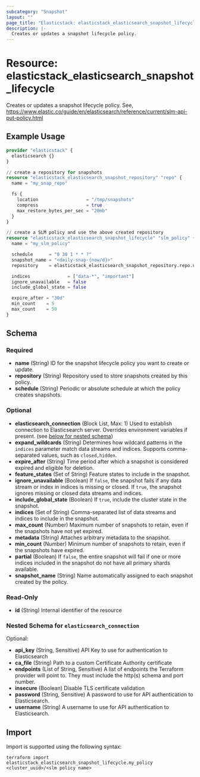 ```yaml
---
subcategory: "Snapshot"
layout: ""
page_title: "Elasticstack: elasticstack_elasticsearch_snapshot_lifecycle Resource"
description: |-
  Creates or updates a snapshot lifecycle policy.
---
```


# Resource: elasticstack_elasticsearch_snapshot_lifecycle

Creates or updates a snapshot lifecycle policy. See, https://www.elastic.co/guide/en/elasticsearch/reference/current/slm-api-put-policy.html

## Example Usage

```terraform
provider "elasticstack" {
  elasticsearch {}
}

// create a repository for snapshots
resource "elasticstack_elasticsearch_snapshot_repository" "repo" {
  name = "my_snap_repo"

  fs {
    location                  = "/tmp/snapshots"
    compress                  = true
    max_restore_bytes_per_sec = "20mb"
  }
}

// create a SLM policy and use the above created repository
resource "elasticstack_elasticsearch_snapshot_lifecycle" "slm_policy" {
  name = "my_slm_policy"

  schedule      = "0 30 1 * * ?"
  snapshot_name = "<daily-snap-{now/d}>"
  repository    = elasticstack_elasticsearch_snapshot_repository.repo.name

  indices              = ["data-*", "important"]
  ignore_unavailable   = false
  include_global_state = false

  expire_after = "30d"
  min_count    = 5
  max_count    = 50
}
```

<!-- schema generated by tfplugindocs -->
## Schema

### Required

- **name** (String) ID for the snapshot lifecycle policy you want to create or update.
- **repository** (String) Repository used to store snapshots created by this policy.
- **schedule** (String) Periodic or absolute schedule at which the policy creates snapshots.

### Optional

- **elasticsearch_connection** (Block List, Max: 1) Used to establish connection to Elasticsearch server. Overrides environment variables if present. (see [below for nested schema](#nestedblock--elasticsearch_connection))
- **expand_wildcards** (String) Determines how wildcard patterns in the `indices` parameter match data streams and indices. Supports comma-separated values, such as `closed,hidden`.
- **expire_after** (String) Time period after which a snapshot is considered expired and eligible for deletion.
- **feature_states** (Set of String) Feature states to include in the snapshot.
- **ignore_unavailable** (Boolean) If `false`, the snapshot fails if any data stream or index in indices is missing or closed. If `true`, the snapshot ignores missing or closed data streams and indices.
- **include_global_state** (Boolean) If `true`, include the cluster state in the snapshot.
- **indices** (Set of String) Comma-separated list of data streams and indices to include in the snapshot.
- **max_count** (Number) Maximum number of snapshots to retain, even if the snapshots have not yet expired.
- **metadata** (String) Attaches arbitrary metadata to the snapshot.
- **min_count** (Number) Minimum number of snapshots to retain, even if the snapshots have expired.
- **partial** (Boolean) If `false`, the entire snapshot will fail if one or more indices included in the snapshot do not have all primary shards available.
- **snapshot_name** (String) Name automatically assigned to each snapshot created by the policy.

### Read-Only

- **id** (String) Internal identifier of the resource

<a id="nestedblock--elasticsearch_connection"></a>
### Nested Schema for `elasticsearch_connection`

Optional:

- **api_key** (String, Sensitive) API Key to use for authentication to Elasticsearch
- **ca_file** (String) Path to a custom Certificate Authority certificate
- **endpoints** (List of String, Sensitive) A list of endpoints the Terraform provider will point to. They must include the http(s) schema and port number.
- **insecure** (Boolean) Disable TLS certificate validation
- **password** (String, Sensitive) A password to use for API authentication to Elasticsearch.
- **username** (String) A username to use for API authentication to Elasticsearch.

## Import

Import is supported using the following syntax:

```shell
terraform import elasticstack_elasticsearch_snapshot_lifecycle.my_policy <cluster_uuid>/<slm policy name>
```
